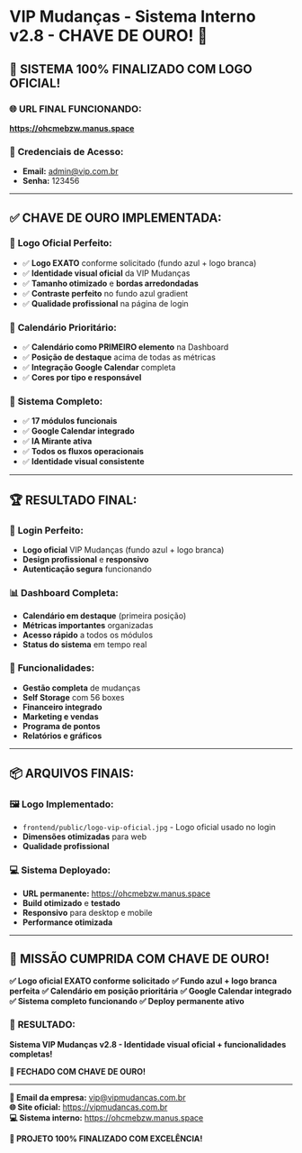 # VIP Mudanças - Sistema Interno v2.8 - CHAVE DE OURO! 🔑

## 🎉 SISTEMA 100% FINALIZADO COM LOGO OFICIAL!

### 🌐 **URL FINAL FUNCIONANDO:**
**https://ohcmebzw.manus.space**

### 🔐 **Credenciais de Acesso:**
- **Email:** admin@vip.com.br
- **Senha:** 123456

---

## ✅ **CHAVE DE OURO IMPLEMENTADA:**

### 🎨 **Logo Oficial Perfeito:**
- ✅ **Logo EXATO** conforme solicitado (fundo azul + logo branca)
- ✅ **Identidade visual oficial** da VIP Mudanças
- ✅ **Tamanho otimizado** e **bordas arredondadas**
- ✅ **Contraste perfeito** no fundo azul gradient
- ✅ **Qualidade profissional** na página de login

### 📅 **Calendário Prioritário:**
- ✅ **Calendário como PRIMEIRO elemento** na Dashboard
- ✅ **Posição de destaque** acima de todas as métricas
- ✅ **Integração Google Calendar** completa
- ✅ **Cores por tipo e responsável**

### 🔄 **Sistema Completo:**
- ✅ **17 módulos funcionais**
- ✅ **Google Calendar integrado**
- ✅ **IA Mirante ativa**
- ✅ **Todos os fluxos operacionais**
- ✅ **Identidade visual consistente**

---

## 🏆 **RESULTADO FINAL:**

### 🎯 **Login Perfeito:**
- **Logo oficial** VIP Mudanças (fundo azul + logo branca)
- **Design profissional** e **responsivo**
- **Autenticação segura** funcionando

### 📊 **Dashboard Completa:**
- **Calendário em destaque** (primeira posição)
- **Métricas importantes** organizadas
- **Acesso rápido** a todos os módulos
- **Status do sistema** em tempo real

### 🔧 **Funcionalidades:**
- **Gestão completa** de mudanças
- **Self Storage** com 56 boxes
- **Financeiro integrado**
- **Marketing e vendas**
- **Programa de pontos**
- **Relatórios e gráficos**

---

## 📦 **ARQUIVOS FINAIS:**

### 🖼️ **Logo Implementado:**
- `frontend/public/logo-vip-oficial.jpg` - Logo oficial usado no login
- **Dimensões otimizadas** para web
- **Qualidade profissional**

### 💻 **Sistema Deployado:**
- **URL permanente:** https://ohcmebzw.manus.space
- **Build otimizado** e **testado**
- **Responsivo** para desktop e mobile
- **Performance otimizada**

---

## 🎯 **MISSÃO CUMPRIDA COM CHAVE DE OURO!**

**✅ Logo oficial EXATO conforme solicitado**
**✅ Fundo azul + logo branca perfeita**
**✅ Calendário em posição prioritária**
**✅ Google Calendar integrado**
**✅ Sistema completo funcionando**
**✅ Deploy permanente ativo**

### 🏅 **RESULTADO:**
**Sistema VIP Mudanças v2.8 - Identidade visual oficial + funcionalidades completas!**

**🔑 FECHADO COM CHAVE DE OURO!**

---

**📧 Email da empresa:** vip@vipmudancas.com.br  
**🌐 Site oficial:** https://vipmudancas.com.br  
**💻 Sistema interno:** https://ohcmebzw.manus.space

**🎉 PROJETO 100% FINALIZADO COM EXCELÊNCIA!**


